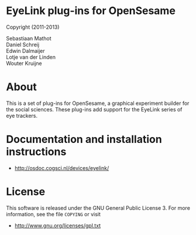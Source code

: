 EyeLink plug-ins for OpenSesame
===============================

Copyright (2011-2013)

Sebastiaan Mathot  
Daniel Schreij  
Edwin Dalmaijer  
Lotje van der Linden  
Wouter Kruijne  

About
=====

This is a set of plug-ins for OpenSesame, a graphical experiment builder for the social sciences. These plug-ins add support for the EyeLink series of eye trackers.

Documentation and installation instructions
===========================================

- <http://osdoc.cogsci.nl/devices/eyelink/>

License
=======

This software is released under the GNU General Public License 3. For more information, see the file `COPYING` or visit

- <http://www.gnu.org/licenses/gpl.txt>
